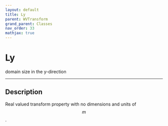 ```yaml
---
layout: default
title: Ly
parent: WVTransform
grand_parent: Classes
nav_order: 33
mathjax: true
---
```


#  Ly

domain size in the y-direction


---

## Description
Real valued transform property with no dimensions and units of $$m$$.

